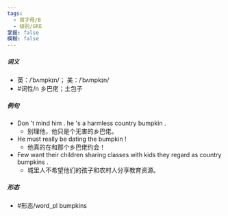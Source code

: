 ```yaml
---
tags:
  - 首字母/B
  - 级别/GRE
掌握: false
模糊: false
---
```

##### 词义
- 英：/ˈbʌmpkɪn/； 美：/ˈbʌmpkɪn/
- #词性/n  乡巴佬；土包子
##### 例句
- Don 't mind him . he 's a harmless country bumpkin .
	- 别理他，他只是个无害的乡巴佬。
- He must really be dating the bumpkin !
	- 他真的在和那个乡巴佬约会！
- Few want their children sharing classes with kids they regard as country bumpkins .
	- 城里人不希望他们的孩子和农村人分享教育资源。
##### 形态
- #形态/word_pl bumpkins

